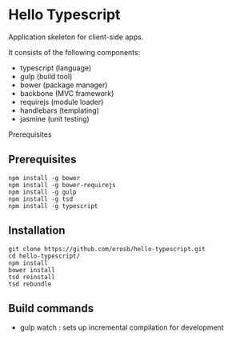 Hello Typescript
================

Application skeleton for client-side apps.

It consists of the following components:

* typescript (language)
* gulp (build tool)
* bower (package manager)
* backbone (MVC framework)
* requirejs (module loader)
* handlebars (templating)
* jasmine (unit testing)

Prerequisites

Prerequisites
-------------

	npm install -g bower
	npm install -g bower-requirejs
	npm install -g gulp
	npm install -g tsd
	npm install -g typescript
	
Installation
------------

	git clone https://github.com/erosb/hello-typescript.git
	cd hello-typescript/
	npm install
	bower install
	tsd reinstall
	tsd rebundle
	
Build commands
--------------

* gulp watch : sets up incremental compilation for development
